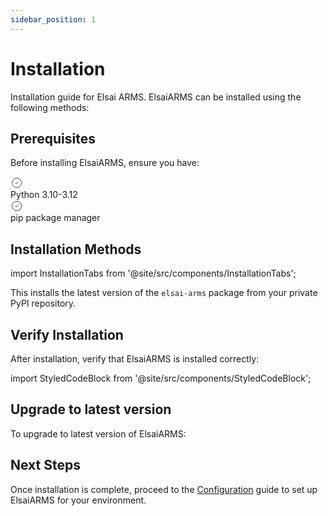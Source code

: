 ```yaml
---
sidebar_position: 1
---
```


# Installation

Installation guide for Elsai ARMS. ElsaiARMS can be installed using the following methods:

## Prerequisites

Before installing ElsaiARMS, ensure you have:

<div className="prerequisites-container">
  <div className="prerequisites-box">
    <div className="prerequisites-content">
      <div className="prerequisites-list">
        <div className="prerequisite-item">
          <div className="prerequisite-icon">
            <svg width="20" height="20" viewBox="0 0 24 24" fill="none" xmlns="http://www.w3.org/2000/svg">
              <path d="M9 12L11 14L15 10M21 12C21 16.9706 16.9706 21 12 21C7.02944 21 3 16.9706 3 12C3 7.02944 7.02944 3 12 3C16.9706 3 21 7.02944 21 12Z" stroke="currentColor" strokeWidth="2" strokeLinecap="round" strokeLinejoin="round"/>
            </svg>
          </div>
          <span>Python 3.10-3.12</span>
        </div>
        <div className="prerequisite-item">
          <div className="prerequisite-icon">
            <svg width="20" height="20" viewBox="0 0 24 24" fill="none" xmlns="http://www.w3.org/2000/svg">
              <path d="M9 12L11 14L15 10M21 12C21 16.9706 16.9706 21 12 21C7.02944 21 3 16.9706 3 12C3 7.02944 7.02944 3 12 3C16.9706 3 21 7.02944 21 12Z" stroke="currentColor" strokeWidth="2" strokeLinecap="round" strokeLinejoin="round"/>
            </svg>
          </div>
          <span>pip package manager</span>
        </div>
      </div>
    </div>
  </div>
</div>

## Installation Methods

import InstallationTabs from '@site/src/components/InstallationTabs';

<InstallationTabs 
  command="pip install --index-url https://arms-packages.elsaifoundry.ai/root/elsai-arms-sass/ elsai-arms==0.1.0"
/>

This installs the latest version of the `elsai-arms` package from your private PyPI repository.

## Verify Installation

After installation, verify that ElsaiARMS is installed correctly:

import StyledCodeBlock from '@site/src/components/StyledCodeBlock';

<StyledCodeBlock code="pip show elsai-arms" />

## Upgrade to latest version

To upgrade to latest version of ElsaiARMS:

<StyledCodeBlock code="pip install --index-url https://arms-packages.elsaifoundry.ai/root/elsai-arms-sass/ elsai-arms --upgrade" />

## Next Steps

Once installation is complete, proceed to the [Configuration](./configuration) guide to set up ElsaiARMS for your environment.

<style>{`
  .prerequisites-container {
    margin: 1.5rem 0;
  }

  .prerequisites-box {
    background: linear-gradient(135deg, #f5f9ff 0%, #e8f4fd 100%);
    border-left: 4px solid #1976d2;
    border-radius: 8px;
    box-shadow: 0 2px 8px rgba(33, 150, 243, 0.08);
    overflow: hidden;
  }

  .prerequisites-content {
    padding: 1.5rem;
  }

  .prerequisites-list {
    display: flex;
    flex-direction: column;
    gap: 0.75rem;
  }

  .prerequisite-item {
    display: flex;
    align-items: center;
    gap: 0.75rem;
    color: #1565c0;
    font-weight: 500;
  }

  .prerequisite-icon {
    color: #1976d2;
    display: flex;
    align-items: center;
    justify-content: center;
    flex-shrink: 0;
  }

  /* Dark theme adjustments */
  [data-theme='dark'] .prerequisites-box {
    background: linear-gradient(135deg, #1e2a4a 0%, #16213e 100%);
    border-left-color: #64b5f6;
  }

  [data-theme='dark'] .prerequisite-item {
    color: #e3f2fd;
  }

  [data-theme='dark'] .prerequisite-icon {
    color: #90caf9;
  }

  /* Responsive design */
  @media (max-width: 768px) {
    .prerequisites-content {
      padding: 1.25rem;
    }
    
    .prerequisites-list {
      gap: 0.625rem;
    }
  }
`}</style>

